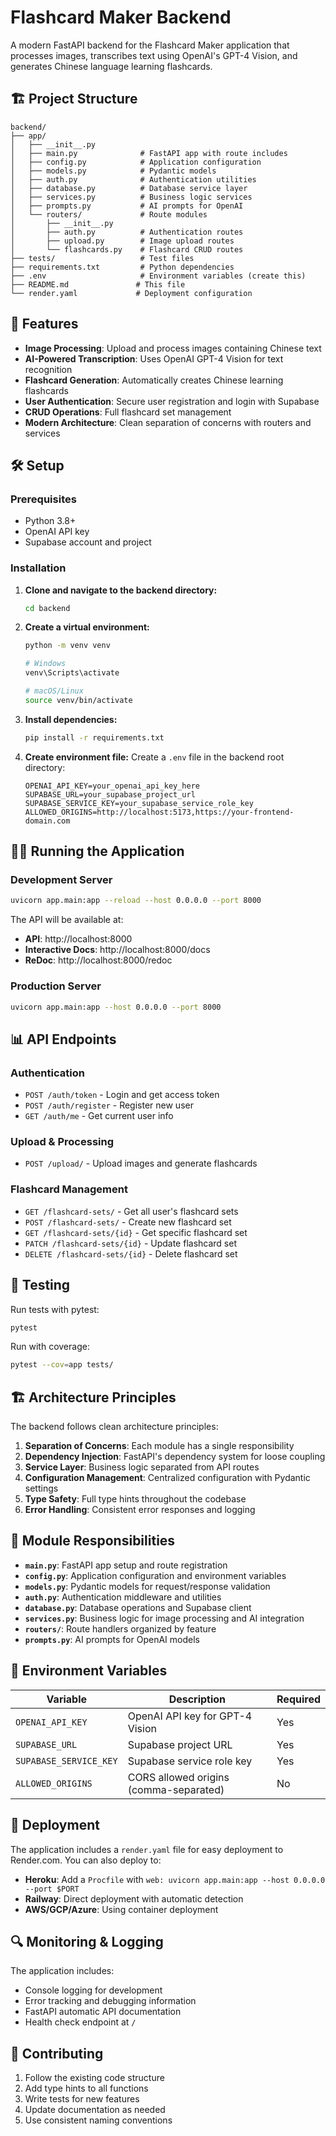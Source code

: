 # Flashcard Maker Backend

A modern FastAPI backend for the Flashcard Maker application that processes images, transcribes text using OpenAI's GPT-4 Vision, and generates Chinese language learning flashcards.

## 🏗️ Project Structure

```
backend/
├── app/
│   ├── __init__.py
│   ├── main.py              # FastAPI app with route includes
│   ├── config.py            # Application configuration
│   ├── models.py            # Pydantic models
│   ├── auth.py              # Authentication utilities
│   ├── database.py          # Database service layer
│   ├── services.py          # Business logic services
│   ├── prompts.py           # AI prompts for OpenAI
│   └── routers/             # Route modules
│       ├── __init__.py
│       ├── auth.py          # Authentication routes
│       ├── upload.py        # Image upload routes
│       └── flashcards.py    # Flashcard CRUD routes
├── tests/                   # Test files
├── requirements.txt         # Python dependencies
├── .env                     # Environment variables (create this)
├── README.md               # This file
└── render.yaml             # Deployment configuration
```

## 🚀 Features

- **Image Processing**: Upload and process images containing Chinese text
- **AI-Powered Transcription**: Uses OpenAI GPT-4 Vision for text recognition
- **Flashcard Generation**: Automatically creates Chinese learning flashcards
- **User Authentication**: Secure user registration and login with Supabase
- **CRUD Operations**: Full flashcard set management
- **Modern Architecture**: Clean separation of concerns with routers and services

## 🛠️ Setup

### Prerequisites

- Python 3.8+
- OpenAI API key
- Supabase account and project

### Installation

1. **Clone and navigate to the backend directory:**
   ```bash
   cd backend
   ```

2. **Create a virtual environment:**
   ```bash
   python -m venv venv
   
   # Windows
   venv\Scripts\activate
   
   # macOS/Linux
   source venv/bin/activate
   ```

3. **Install dependencies:**
   ```bash
   pip install -r requirements.txt
   ```

4. **Create environment file:**
   Create a `.env` file in the backend root directory:
   ```env
   OPENAI_API_KEY=your_openai_api_key_here
   SUPABASE_URL=your_supabase_project_url
   SUPABASE_SERVICE_KEY=your_supabase_service_role_key
   ALLOWED_ORIGINS=http://localhost:5173,https://your-frontend-domain.com
   ```

## 🏃‍♂️ Running the Application

### Development Server

```bash
uvicorn app.main:app --reload --host 0.0.0.0 --port 8000
```

The API will be available at:
- **API**: http://localhost:8000
- **Interactive Docs**: http://localhost:8000/docs
- **ReDoc**: http://localhost:8000/redoc

### Production Server

```bash
uvicorn app.main:app --host 0.0.0.0 --port 8000
```

## 📊 API Endpoints

### Authentication
- `POST /auth/token` - Login and get access token
- `POST /auth/register` - Register new user
- `GET /auth/me` - Get current user info

### Upload & Processing
- `POST /upload/` - Upload images and generate flashcards

### Flashcard Management
- `GET /flashcard-sets/` - Get all user's flashcard sets
- `POST /flashcard-sets/` - Create new flashcard set
- `GET /flashcard-sets/{id}` - Get specific flashcard set
- `PATCH /flashcard-sets/{id}` - Update flashcard set
- `DELETE /flashcard-sets/{id}` - Delete flashcard set

## 🧪 Testing

Run tests with pytest:

```bash
pytest
```

Run with coverage:

```bash
pytest --cov=app tests/
```

## 🏗️ Architecture Principles

The backend follows clean architecture principles:

1. **Separation of Concerns**: Each module has a single responsibility
2. **Dependency Injection**: FastAPI's dependency system for loose coupling
3. **Service Layer**: Business logic separated from API routes
4. **Configuration Management**: Centralized configuration with Pydantic settings
5. **Type Safety**: Full type hints throughout the codebase
6. **Error Handling**: Consistent error responses and logging

## 📁 Module Responsibilities

- **`main.py`**: FastAPI app setup and route registration
- **`config.py`**: Application configuration and environment variables
- **`models.py`**: Pydantic models for request/response validation
- **`auth.py`**: Authentication middleware and utilities
- **`database.py`**: Database operations and Supabase client
- **`services.py`**: Business logic for image processing and AI integration
- **`routers/`**: Route handlers organized by feature
- **`prompts.py`**: AI prompts for OpenAI models

## 🔧 Environment Variables

| Variable | Description | Required |
|----------|-------------|----------|
| `OPENAI_API_KEY` | OpenAI API key for GPT-4 Vision | Yes |
| `SUPABASE_URL` | Supabase project URL | Yes |
| `SUPABASE_SERVICE_KEY` | Supabase service role key | Yes |
| `ALLOWED_ORIGINS` | CORS allowed origins (comma-separated) | No |

## 🚀 Deployment

The application includes a `render.yaml` file for easy deployment to Render.com. You can also deploy to:

- **Heroku**: Add a `Procfile` with `web: uvicorn app.main:app --host 0.0.0.0 --port $PORT`
- **Railway**: Direct deployment with automatic detection
- **AWS/GCP/Azure**: Using container deployment

## 🔍 Monitoring & Logging

The application includes:
- Console logging for development
- Error tracking and debugging information
- FastAPI automatic API documentation
- Health check endpoint at `/`

## 🤝 Contributing

1. Follow the existing code structure
2. Add type hints to all functions
3. Write tests for new features
4. Update documentation as needed
5. Use consistent naming conventions
